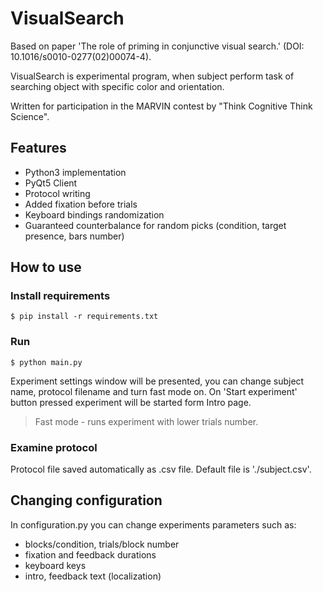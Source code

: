 # VisualSearch
Based on paper 'The role of priming in conjunctive visual search.' (DOI: 10.1016/s0010-0277(02)00074-4).

VisualSearch is experimental program, when subject perform task of searching object with specific color and orientation.

Written for participation in the MARVIN contest by "Think Cognitive Think Science".

## Features
* Python3 implementation
* PyQt5 Client
* Protocol writing
* Added fixation before trials 
* Keyboard bindings randomization
* Guaranteed counterbalance for random picks (condition, target presence, bars number)

## How to use
### Install requirements
`$ pip install -r requirements.txt`
### Run
`$ python main.py`

Experiment settings window will be presented, you can change subject name, protocol filename and turn fast mode on. 
On 'Start experiment' button pressed experiment will be started form Intro page.
> Fast mode - runs experiment with lower trials number.
### Examine protocol
Protocol file saved automatically as .csv file. Default file is './subject.csv'.

## Changing configuration
In configuration.py you can change experiments parameters such as:
* blocks/condition, trials/block number
* fixation and feedback durations
* keyboard keys
* intro, feedback text (localization)

